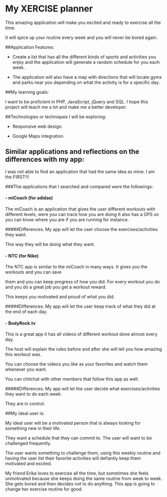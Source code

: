 # My XERCISE planner

This amazing application will make you excited and ready to exercise all the time. 

It will spice up your routine every week and you will never be bored again.

##Application Features:

-	Create a list that has all the different kinds of sports and activities you enjoy and the application will generate a random schedule for you each week.

-	The application will also have a map with directions that will locate gyms and parks near you depending on what the activity is for a specific day.

##My learning goals:

I want to be proficient in PHP, JavaScript, jQuery and SQL. I hope this project will teach me a lot and make me a better developer.

##Technologies or techniques I will be exploring:

- 	Responsive web design.

- 	Google Maps integration.

## Similar applications and reflections on the differences with my app:

I was not able to find an application that had the same idea as mine.
I am the FIRST!!!

###The applications that I searched and compared were the followings:

#### -	miCoach (for adidas)

The miCoach is an application that gives the user different workouts with different levels, were you can track 
how you are doing It also has a GPS so you can know where you are if you are running for instance. 

#####Differences: My app will let the user choose the exercises/activities they want. 

This way they will be doing what they want.

#### -	NTC (for Nike)

The NTC app is similar to the miCoach in many ways. It gives you the workouts and you can save 

them and you can keep progress of how you did. For every workout you do and you do a great job you get a workout reward. 

This keeps you motivated and proud of what you did.

#####Differences: My app will let the user keep track of what they did at the end of each day.

#### -	BodyRock.tv

This is a great app it has all videos of different workout done almost every day. 

The host will explain the rules before and after she will tell you how amazing this workout was. 

You can choose the videos you like as your favorites and watch them whenever you want.

You can chitchat with other members that follow this app as well.

#####Differences: My app will let the user decide what exercises/activities they want to do each week. 

They are in control.

##My ideal user is:

My ideal user will be a motivated person that is always looking for something new in their life.
 
They want a schedule that they can commit to. The user will want to be challenged frequently. 

The user wants something to challenge them, using this weekly routine and having the user list their favorite activities will defiantly keep them motivated and excited.

My friend Erika loves to exercise all the time, but sometimes she feels unmotivated because she keeps doing the same routine from week to week. 
She gets bored and then decides not to do anything. 
This app is going to change her exercise routine for good. 
